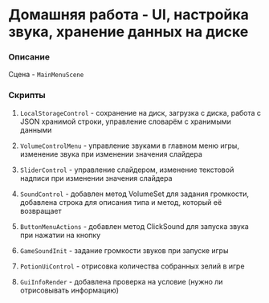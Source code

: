 # Домашняя работа - UI, настройка звука, хранение данных на диске

### Описание

Сцена - `MainMenuScene`

### Скрипты

1) `LocalStorageControl` - сохранение на диск, загрузка с диска, работа с JSON хранимой строки, управление словарём с хранимыми данными

2) `VolumeControlMenu` - управление звуками в главном меню игры, изменение звука при изменении значения слайдера

3) `SliderControl` - управление слайдером, изменение текстовой надписи при изменении значения слайдера

4) `SoundControl` - добавлен метод VolumeSet для задания громкости, добавлена строка для описания типа и метод, который её возвращает

5) `ButtonMenuActions` - добавлен метод ClickSound для запуска звука при нажатии на кнопку

6) `GameSoundInit` - задание громкости звуков при запуске игры

7) `PotionUiControl` - отрисовка количества собранных зелий в игре

8) `GuiInfoRender` - добавлена проверка на условие (нужно ли отрисовывать информацию)

